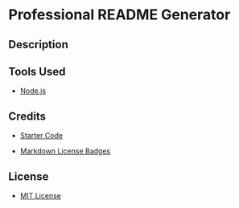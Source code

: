 # Professional README Generator

## Description


## Tools Used
- [Node.js](https://www.npmjs.com/package/inquirer/v/8.2.4)

## Credits
- [Starter Code](https://github.com/coding-boot-camp/potential-enigma)

- [Markdown License Badges](https://gist.github.com/lukas-h/2a5d00690736b4c3a7ba)

## License
- [MIT License](./LICENSE)